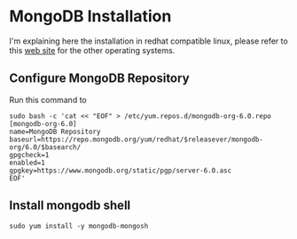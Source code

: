 # MongoDB Installation

I'm explaining here the installation in redhat compatible linux, please refer to this [web site](https://www.mongodb.com/docs/mongodb-shell/install/) for the other operating systems.

## Configure MongoDB Repository
Run this command to 
```
sudo bash -c 'cat << "EOF" > /etc/yum.repos.d/mongodb-org-6.0.repo
[mongodb-org-6.0]
name=MongoDB Repository
baseurl=https://repo.mongodb.org/yum/redhat/$releasever/mongodb-org/6.0/$basearch/
gpgcheck=1
enabled=1
gpgkey=https://www.mongodb.org/static/pgp/server-6.0.asc
EOF'
```

## Install mongodb shell

```
sudo yum install -y mongodb-mongosh
```
